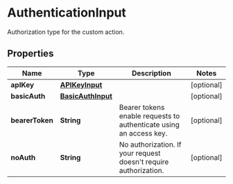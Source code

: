

# AuthenticationInput

Authorization type for the custom action.

## Properties

| Name | Type | Description | Notes |
|------------ | ------------- | ------------- | -------------|
|**apIKey** | [**APIKeyInput**](APIKeyInput.md) |  |  [optional] |
|**basicAuth** | [**BasicAuthInput**](BasicAuthInput.md) |  |  [optional] |
|**bearerToken** | **String** | Bearer tokens enable requests to authenticate using an access key. |  [optional] |
|**noAuth** | **String** | No authorization. If your request doesn&#39;t require authorization. |  [optional] |



